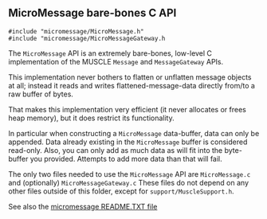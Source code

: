 ## MicroMessage bare-bones C API

```
#include "micromessage/MicroMessage.h"
#include "micromessage/MicroMessageGateway.h
```

The `MicroMessage` API is an extremely bare-bones, low-level C
implementation of the MUSCLE `Message` and `MessageGateway` APIs.

This implementation never bothers to flatten or unflatten message
objects at all; instead it reads and writes flattened-message-data
directly from/to a raw buffer of bytes.

That makes this implementation very efficient (it never allocates
or frees heap memory), but it does restrict its functionality.

In particular when constructing a `MicroMessage` data-buffer,
data can only be appended.  Data already existing in the
`MicroMessage` buffer is considered read-only.  Also, you can only
add as much data as will fit into the byte-buffer you provided.
Attempts to add more data than that will fail.

The only two files needed to use the `MicroMessage` API are `MicroMessage.c`
and (optionally) `MicroMessageGateway.c`  These files do not depend
on any other files outside of this folder, except
for `support/MuscleSupport.h`.

See also the [micromessage README.TXT file](https://public.msli.com/lcs/muscle/muscle/micromessage/README.TXT)
